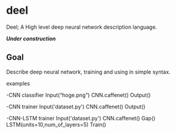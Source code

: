 # deel
Deel; A High level deep neural network description language.

***Under construction***

## Goal
Describe deep neural network, training and using in simple syntax.

examples

-CNN classifier
Input(“hoge.png”) 
CNN.caffenet() 
Output() 

-CNN trainer
Input('dataset.py') 
CNN.caffenet() 
Output() 

-CNN-LSTM trainer
Input('dataset.py') 
CNN.caffenet() 
Gap()
LSTM(units=10,num_of_layers=5)
Train() 

